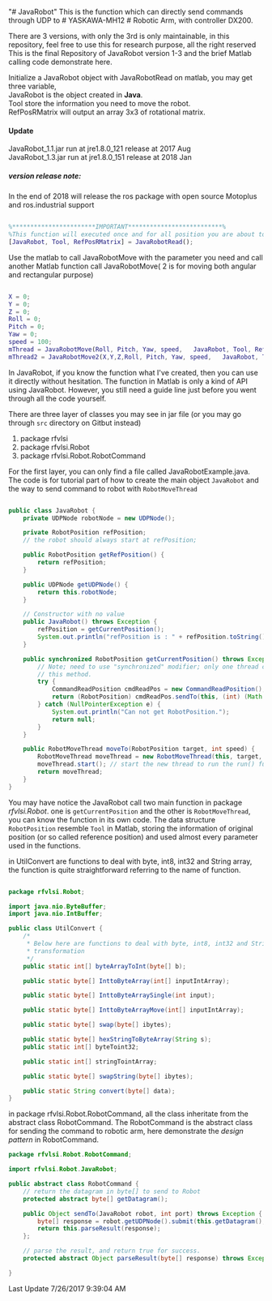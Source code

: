 "# JavaRobot" 
This is the function which can directly send commands through UDP to # YASKAWA-MH12 # Robotic Arm, with controller DX200.

There are 3 versions, with only the 3rd is only maintainable, in this repository, feel free to use this for research purpose, all the right reserved 
This is the final Repository of JavaRobot version 1-3 and the brief Matlab calling code demonstrate here.  

Initialize a JavaRobot object with JavaRobotRead on matlab, you may get three variable,  
JavaRobot is the object created in **Java**.  
Tool store the information you need to move the robot.  
RefPosRMatrix will output an array 3x3 of rotational matrix.  

#### Update
JavaRobot_1.1.jar run at jre1.8.0_121 release at 2017 Aug  
JavaRobot_1.3.jar run at jre1.8.0_151 release at 2018 Jan  



##### version release note:

In the end of 2018 will release the ros package with open source Motoplus and ros.industrial support 

```matlab

%***********************IMPORTANT**************************%
%This function will executed once and for all position you are about to use
[JavaRobot, Tool, RefPosRMatrix] = JavaRobotRead();

```

Use the matlab to call JavaRobotMove with the parameter you need and call another Matlab function call JavaRobotMove( 2 is for moving both angular and rectangular purpose)  

```matlab

X = 0;  
Y = 0;  
Z = 0;  
Roll = 0;  
Pitch = 0;  
Yaw = 0;  
speed = 100;  
mThread = JavaRobotMove(Roll, Pitch, Yaw, speed,   JavaRobot, Tool, RefPosRMatrix);  %Only move angles  
mThread2 = JavaRobotMove2(X,Y,Z,Roll, Pitch, Yaw, speed,   JavaRobot, Tool, RefPosRMatrix); %Move angles and   position  

```

In JavaRobot, if you know the function what I've created, then you can use it directly without hesitation. The function in Matlab is only a kind of API using JavaRobot. However, you still need a guide line  just before you went through all the code yourself.  

There are three layer of classes you may see in jar file (or you may go through `src` directory on Gitbut instead) 


1. package rfvlsi
2. package rfvlsi.Robot
3. package rfvlsi.Robot.RobotCommand 

For the first layer, you can only find a file called JavaRobotExample.java. The code is for tutorial part of how to create the main object `JavaRobot` and the way to send command to robot with `RobotMoveThread`  

```java

public class JavaRobot {
	private UDPNode robotNode = new UDPNode();

	private RobotPosition refPosition;
	// the robot should always start at refPosition;

	public RobotPosition getRefPosition() {
		return refPosition;
	}

	public UDPNode getUDPNode() {
		return this.robotNode;
	}

	// Constructor with no value
	public JavaRobot() throws Exception {
		refPosition = getCurrentPosition();
		System.out.println("refPosition is : " + refPosition.toString());
	}

	public synchronized RobotPosition getCurrentPosition() throws Exception {
		// Note; need to use "synchronized" modifier; only one thread can run
		// this method.
		try {
			CommandReadPosition cmdReadPos = new CommandReadPosition();
			return (RobotPosition) cmdReadPos.sendTo(this, (int) (Math.random() * 150) + 10050);
		} catch (NullPointerException e) {
			System.out.println("Can not get RobotPosition.");
			return null;
		}
	}

	public RobotMoveThread moveTo(RobotPosition target, int speed) {
		RobotMoveThread moveThread = new RobotMoveThread(this, target, speed);
		moveThread.start(); // start the new thread to run the run() function.
		return moveThread;
	}
}
```

You may have notice the JavaRobot call two main function in package *rfvlsi.Robot*. one is `getCurrentPosition` and the other is `RobotMoveThread`, you can know the function in its own code. The data structure `RobotPosition` resemble `Tool` in Matlab, storing the information of original position (or so called reference position) and used almost every parameter used in the functions.  

in UtilConvert are functions to deal with byte, int8, int32 and String array, the function is quite straightforward referring to the name of function.  
```java

package rfvlsi.Robot;

import java.nio.ByteBuffer;
import java.nio.IntBuffer;

public class UtilConvert {
	/*
	 * Below here are functions to deal with byte, int8, int32 and String array
	 * transformation
	 */
	public static int[] byteArrayToInt(byte[] b);

	public static byte[] InttoByteArray(int[] inputIntArray);

	public static byte[] InttoByteArraySingle(int input);

	public static byte[] InttoByteArrayMove(int[] inputIntArray);

	public static byte[] swap(byte[] ibytes);

	public static byte[] hexStringToByteArray(String s); 
	public static int[] byteToint32;

	public static int[] stringTointArray;

	public static byte[] swapString(byte[] ibytes);

	public static String convert(byte[] data);
}
```
in package rfvlsi.Robot.RobotCommand, all the class inheritate from the abstract class RobotCommand. The RobotCommand is the abstract class for sending the command to robotic arm, here demonstrate the *design pattern* in RobotCommand.
```java
package rfvlsi.Robot.RobotCommand;

import rfvlsi.Robot.JavaRobot;

public abstract class RobotCommand {
	// return the datagram in byte[] to send to Robot
	protected abstract byte[] getDatagram();

	public Object sendTo(JavaRobot robot, int port) throws Exception {
		byte[] response = robot.getUDPNode().submit(this.getDatagram(), port);
		return this.parseResult(response);
	};

	// parse the result, and return true for success.
	protected abstract Object parseResult(byte[] response) throws Exception;

}

```

Last Update 7/26/2017 9:39:04 AM 